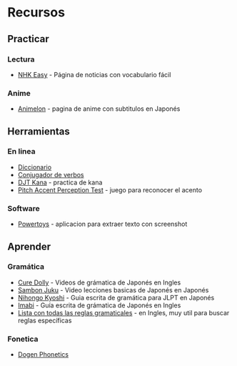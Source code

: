 # Recursos

## Practicar

### Lectura

-   [NHK Easy](https://www3.nhk.or.jp/news/easy/) - Página de noticias con vocabulario fácil

### Anime

-   [Animelon](https://animelon.com/) - pagina de anime con subtitulos en Japonés

## Herramientas

### En linea

-   [Diccionario](https://jisho.org)
-   [Conjugador de verbos](https://conjugator.reverso.net/conjugation-japanese.html)
-   [DJT Kana](https://djtguide.neocities.org/kana/index.html) - practica de kana
-   [Pitch Accent Perception Test](https://kuuuube.github.io/minimal-pairs/index.html) - juego para reconocer el acento

### Software

-   [Powertoys](https://learn.microsoft.com/en-us/windows/powertoys/) - aplicacion para extraer texto con screenshot

## Aprender

### Gramática

-   [Cure Dolly](https://www.youtube.com/playlist?list=PLg9uYxuZf8x_A-vcqqyOFZu06WlhnypWj) - Videos de grámatica de Japonés en Ingles
-   [Sambon Juku](https://www.youtube.com/@sambonjuku) - Video lecciones basicas de Japonés en Japonés
-   [Nihongo Kyoshi](https://nihongokyoshi-net.com/) - Guia escrita de gramática para JLPT en Japonés
-   [Imabi](https://imabi.org/) - Guía escrita de grámatica de Japonés en Ingles
-   [Lista con todas las reglas gramaticales](https://gohoneko.neocities.org/grammar/masterreference) - en Ingles, muy util para buscar reglas específicas

### Fonetica

-   [Dogen Phonetics](https://www.youtube.com/playlist?list=PLeK-ilb1gk6md2oCbjPh4Rl0lnXXOV22P)
